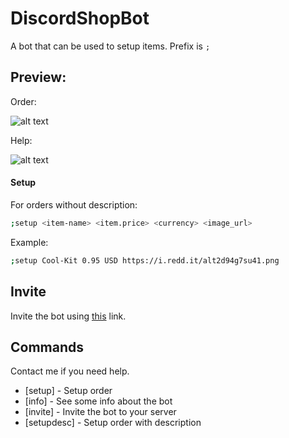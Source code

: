 # DiscordShopBot
A bot that can be used to setup items.  Prefix is `;`


## Preview:

Order:

![alt text](https://www.2builders2tools.de/shopbot/examples/example1.png)

Help:

![alt text](https://www.2builders2tools.de/shopbot/examples/example2.png)


#### Setup

For orders without description:

```sh
;setup <item-name> <item.price> <currency> <image_url>
```
Example: 

```sh
;setup Cool-Kit 0.95 USD https://i.redd.it/alt2d94g7su41.png 
```

## Invite
Invite the bot using [this](https://discord.com/oauth2/authorize?client_id=848234262326411275&scope=bot&permissions=268443664) link.

## Commands

Contact me if you need help.

- [setup] - Setup order
- [info] - See some info about the bot
- [invite] - Invite the bot to your server
- [setupdesc] - Setup order with description
